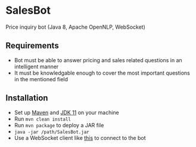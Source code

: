 # SalesBot
Price inquiry bot (Java 8, Apache OpenNLP, WebSocket)

## Requirements
* Bot must be able to answer pricing and sales related questions in an intelligent manner
* It must be knowledgable enough to cover the most important questions in the mentioned field

## Installation
* Set up [Maven](https://maven.apache.org/download.cgi) and [JDK 11](https://adoptopenjdk.net/) on your machine
* Run `mvn clean install`
* Run `mvn package` to deploy a JAR file
* `java -jar /path/SalesBot.jar`
* Use a WebSocket client like [this](https://addons.mozilla.org/en/firefox/addon/simple-websocket-client/) to connect to the bot
